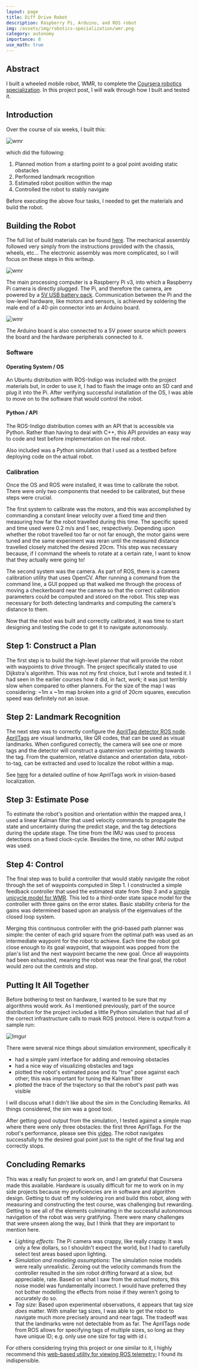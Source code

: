 ```yaml
---
layout: page
title: Diff Drive Robot
description: Raspberry Pi, Arduino, and ROS robot
img: /assets/img/robotics-specialization/wmr.png
category: autonomy
importance: 8
use_math: true
---
```


## Abstract
I built a wheeled mobile robot, WMR, to complete the [Coursera robotics specialization](https://www.coursera.org/specializations/robotics).  In this project post, I will walk through how I built and tested it.

## Introduction
Over the course of six weeks, I built this:

![wmr](/assets/img/robotics-specialization/wmr.png)

which did the following:

1. Planned motion from a starting point to a goal point avoiding static obstacles
2. Performed landmark recognition
3. Estimated robot position within the map
4. Controlled the robot to stably navigate

Before executing the above four tasks, I needed to get the materials and build the robot.

## Building the Robot
The full list of build materials can be found [here](https://www.adafruit.com/wishlists/402816).  The mechanical assembly followed very simply from the instructions provided with the chassis, wheels, etc...  The electronic assembly was more complicated, so I will focus on these steps in this writeup.  

![wmr](/assets/img/robotics-specialization/wmr_elec.png)

The main processing computer is a Raspberry Pi v3, into which a Raspberry Pi camera is directly plugged.  The Pi, and therefore the camera, are powered by a [5V USB battery pack](https://www.adafruit.com/product/1959).  Communication between the Pi and the low-level hardware, like motors and sensors, is achieved by soldering the male end of a 40-pin connector into an Arduino board.  

![wmr](/assets/img/robotics-specialization/arduino.png)

The Arduino board is also connected to a 5V power source which powers the board and the hardware peripherals connected to it.

### Software

#### Operating System / OS
An Ubuntu distribution with ROS-Indigo was included with the project materials but, in order to use it, I had to flash the image onto an SD card and plug it into the Pi.  After verifying successful installation of the OS, I was able to move on to the software that would control the robot.

#### Python / API
The ROS-Indigo distribution comes with an API that is accessible via Python.  Rather than having to deal with C++, this API provides an easy way to code and test before implementation on the real robot.

Also included was a Python simulation that I used as a testbed before deploying code on the actual robot.

### Calibration
Once the OS and ROS were installed, it was time to calibrate the robot.  There were only two components that needed to be calibrated, but these steps were crucial.

The first system to calibrate was the motors, and this was accomplished by commanding a constant linear velocity over a fixed time and then measuring how far the robot travelled during this time.  The specific speed and time used were 0.2 m/s and 1 sec, respectively.  Depending upon whether the robot travelled too far or not far enough, the motor gains were tuned and the same experiment was reran until the measured distance travelled closely matched the desired 20cm.  This step was necessary because, if I command the wheels to rotate at a certain rate, I want to know that they actually were going to!

The second system was the camera.  As part of ROS, there is a camera calibration utility that uses OpenCV.  After running a command from the command line, a GUI popped up that walked me through the process of moving a checkerboard near the camera so that the correct calibration parameters could be computed and stored on the robot.  This step was necessary for both detecting landmarks and computing the camera's distance to them.

Now that the robot was built and correctly calibrated, it was time to start designing and testing the code to get it to navigate autonomously.

## Step 1: Construct a Plan
The first step is to build the high-level planner that will provide the robot with waypoints to drive through.  The project specifically stated to use Dijkstra's algorithm.  This was not my first choice, but I wrote and tested it.  I had seen in the earlier courses how it did, in fact, work; it was just terribly slow when compared to other planners.  For the size of the map I was considering: ~1m x ~1m map broken into a grid of 20cm squares, execution speed was definitely not an issue.

## Step 2: Landmark Recognition
The next step was to correctly configure the [AprilTag detector ROS node](http://wiki.ros.org/apriltags_ros).  [AprilTags](https://april.eecs.umich.edu/software/apriltag.html) are visual landmarks, like QR codes, that can be used as visual landmarks.  When configured correctly, the camera will see one or more tags and the detector will construct a quaternion vector pointing towards the tag.  From the quaternion, relative distance and orientation data, robot-to-tag, can be extracted and used to localize the robot within a map.

See [here](https://fling.seas.upenn.edu/~cis390/dynamic/slides/CIS390_Lecture12.pdf) for a detailed outline of how AprilTags work in vision-based localization.

## Step 3: Estimate Pose
To estimate the robot's position and orientation within the mapped area, I used a linear Kalman filter that used velocity commands to propagate the state and uncertainty during the predict stage, and the tag detections during the update stage.  The time from the IMU was used to process detections on a fixed clock-cycle.  Besides the time, no other IMU output was used.

## Step 4: Control
The final step was to build a controller that would stably navigate the robot through the set of waypoints computed in Step 1.  I constructed a simple feedback controller that used the estimated state from Step 3 and a [simple unicycle model for WMR](http://planning.cs.uiuc.edu/node660.html).  This led to a third-order state space model for the controller with three gains on the error states.  Basic stability criteria for the gains was determined based upon an analysis of the eigenvalues of the closed loop system.

Merging this continuous controller with the grid-based path planner was simple:  the center of each grid square from the optimal path was used as an intermediate waypoint for the robot to achieve.  Each time the robot got close enough to its goal waypoint, that waypoint was popped from the plan's list and the next waypoint became the new goal.  Once all waypoints had been exhausted, meaning the robot was near the final goal, the robot would zero out the controls and stop.

## Putting It All Together
Before bothering to test on hardware, I wanted to be sure that my algorithms would work.  As I mentioned previously, part of the source distribution for the project included a little Python simulation that had all of the correct infrastructure calls to mask ROS protocol.  Here is output from a sample run:

![Imgur](https://i.imgur.com/Yjga3iw.gif)

There were several nice things about simulation environment, specifically it

* had a simple yaml interface for adding and removing obstacles
* had a nice way of visualizing obstacles and tags
* plotted the robot's estimated pose and its "true" pose against each other; this was important for tuning the Kalman filter
* plotted the trace of the trajectory so that the robot's past path was visible

I will discuss what I didn't like about the sim in the Concluding Remarks.  All things considered, the sim was a good tool.

After getting good output from the simulation, I tested against a simple map where there were only three obstacles:  the first three AprilTags.  For the robot's performance, please see this [video](https://www.youtube.com/watch?v=APQ4G8whvPo).  The robot navigates successfully to the desired goal point just to the right of the final tag and correctly stops.

## Concluding Remarks
This was a really fun project to work on, and I am grateful that Coursera made this available.  Hardware is usually difficult for me to work on in my side projects because my proficiencies are in software and algorithm design.  Getting to dust off my soldering iron and build this robot, along with measuring and constructing the test course, was challenging but rewarding.  Getting to see all of the elements culminating in the successful autonomous navigation of the robot was very gratifying.  There were many challenges that were unseen along the way, but I think that they are important to mention here.

* _Lighting effects_: The Pi camera was crappy, like really crappy.  It was only a few dollars, so I shouldn't expect the world, but I had to carefully select test areas based upon lighting.
* _Simulation and modeling assumptions_:  The simulation noise models were really unrealistic.  Zeroing out the velocity commands from the controller resulted in the sim robot drifting forward at a slow, but appreciable, rate.  Based on what I saw from the _actual_ motors, this noise model was fundamentally incorrect.  I would have preferred they not bother modelling the effects from noise if they weren't going to accurately do so.
* _Tag size_: Based upon experimental observations, it appears that tag size _does_ matter.  With smaller tag sizes, I was able to get the robot to navigate much more precisely around and near tags.  The tradeoff was that the landmarks were not detectable from as far.  The AprilTags node from ROS allows for specifying tags of multiple sizes, so long as they have unique ID; e.g. only use one size for tag with id _i_.

For others considering trying this project or one similar to it, I highly recommend this [web-based utility for viewing ROS telemetry](https://github.com/IAmContent/studies/tree/master/coursera/robotics-capstone/autonomous-rover); I found its indispensible.
